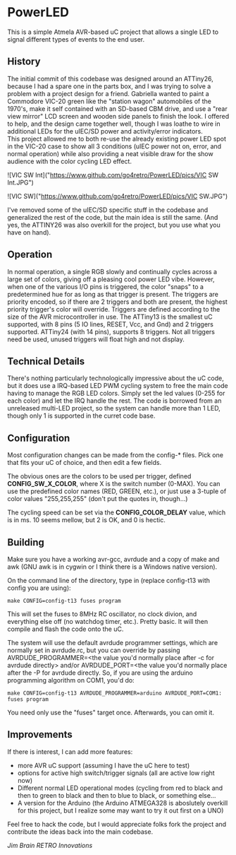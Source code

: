 # PowerLED

This is a simple Atmela AVR-based uC project that allows a single LED to signal 
different types of events to the end user.

## History

The initial commit of this codebase was designed around an ATTiny26, because I had
a spare one in the parts box, and I was trying to solve a problem with a project
design for a friend. Gabriella wanted to paint a Commodore VIC-20 green like the 
"station wagon" automobiles of the 1970's, make it self contained with an SD-based
CBM drive, and use a "rear view mirror" LCD screen and wooden side panels to finish 
the look.  I offered to help, and the design came together well, though I was loathe
to wire in additional LEDs for the uIEC/SD power and activity/error indicators.  
This project allowed me to both re-use the already existing power LED spot in the 
VIC-20 case to show all 3 conditions (uIEC power not on, error, and normal operation)
while also providing a neat visible draw for the show audience with the color cycling
LED effect.

![VIC SW Int]("https://www.github.com/go4retro/PowerLED/pics/VIC SW Int.JPG")

![VIC SW]("https://www.github.com/go4retro/PowerLED/pics/VIC SW.JPG")

I've removed some of the uIEC/SD specific stuff in the codebase and generalized the
rest of the code, but the main idea is still the same.  (And yes, the ATTINY26 was
also overkill for the project, but you use what you have on hand).

## Operation

In normal operation, a single RGB slowly and continually cycles across a large 
set of colors, giving off a pleasing cool power LED vibe.  However, when one of the 
various I/O pins is triggered, the color "snaps" to a predetermined hue for as long
as that trigger is present.  The triggers are priority encoded, so if there are 2 
triggers and both are present, the highest priority trigger's color will override.
Triggers are defined according to the size of the AVR microcontroller in use.  The
ATTiny13 is the smallest uC supported, with 8 pins (5 IO lines, RESET, Vcc, and Gnd)
and 2 triggers supported. ATTiny24 (with 14 pins), supports 8 triggers.  Not all
triggers need be used, unused triggers will float high and not display.

## Technical Details

There's nothing particularly technologically impressive about the uC code, but it
does use a IRQ-based LED PWM cycling system to free the main code having to manage
the RGB LED colors.  Simply set the led values (0-255 for each color) and let the 
IRQ handle the rest.  The code is borrowed from an unreleased multi-LED project, so
the system can handle more than 1 LED, though only 1 is supported in the curret
code base.

## Configuration

Most configuration changes can be made from the config-* files.  Pick one that fits
your uC of choice, and then edit a few fields.  

The obvious ones are the colors to
be used per trigger, defined **CONFIG_SW_X_COLOR**, where X is the switch number (0-MAX).
You can use the predefined color names (RED, GREEN, etc.), or just use a 3-tuple of
color values "255,255,255" (don't put the quotes in, though...)  

The cycling speed can be set via the **CONFIG_COLOR_DELAY** value, which is in ms.  10 
seems mellow, but 2 is OK, and 0 is hectic.

## Building

Make sure you have a working avr-gcc, avrdude and a copy of make and awk (GNU awk is
in cygwin or I think there is a Windows native version).

On the command line of the directory, type in (replace config-t13 with config you
are using):

`make CONFIG=config-t13 fuses program`

This will set the fuses to 8MHz RC oscillator, no clock divion, and everything else
off (no watchdog timer, etc.).  Pretty basic.  It will then compile and flash the 
code onto the uC.

The system will use the default avrdude programmer settings, which are normally set 
in avrdude.rc, but you can override by passing AVRDUDE_PROGRAMMER=<the value you'd 
normally place after -c for avrdude directly> and/or  AVRDUDE_PORT=<the value you'd
normally place after the -P for avrdude directly.  So, if you are using the arduino
programming algorithm on COM1, you'd do:

`make CONFIG=config-t13 AVRDUDE_PROGRAMMER=arduino AVRDUDE_PORT=COM1: fuses program`

You need only use the "fuses" target once.  Afterwards, you can omit it.

## Improvements  

If there is interest, I can add more features:

* more AVR uC support (assuming I have the uC here to test)
* options for active high switch/trigger signals (all are active low right now)
* Different normal LED operational modes (cycling from red to black and then to green
  to black and then to blue to black, or something else...
* A version for the Arduino (the Arduino ATMEGA328 is aboslutely overkill for this 
  project, but I realize some may want to try it out first on a UNO)

Feel free to hack the code, but I would appreciate folks fork the project and
contribute the ideas back into the main codebase.

*Jim Brain*
*RETRO Innovations*

